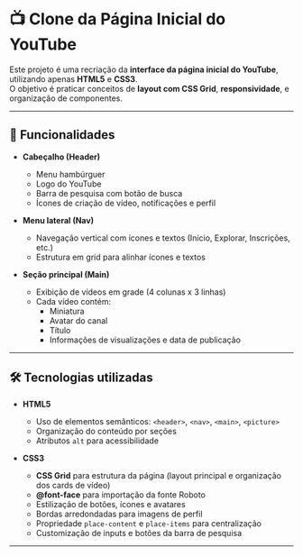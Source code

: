 # 📺 Clone da Página Inicial do YouTube

Este projeto é uma recriação da **interface da página inicial do YouTube**, utilizando apenas **HTML5** e **CSS3**.  
O objetivo é praticar conceitos de **layout com CSS Grid**, **responsividade**, e organização de componentes.

---

## 📌 Funcionalidades

- **Cabeçalho (Header)**

  - Menu hambúrguer
  - Logo do YouTube
  - Barra de pesquisa com botão de busca
  - Ícones de criação de vídeo, notificações e perfil

- **Menu lateral (Nav)**

  - Navegação vertical com ícones e textos (Início, Explorar, Inscrições, etc.)
  - Estrutura em grid para alinhar ícones e textos

- **Seção principal (Main)**
  - Exibição de vídeos em grade (4 colunas x 3 linhas)
  - Cada vídeo contém:
    - Miniatura
    - Avatar do canal
    - Título
    - Informações de visualizações e data de publicação

---

## 🛠️ Tecnologias utilizadas

- **HTML5**

  - Uso de elementos semânticos: `<header>`, `<nav>`, `<main>`, `<picture>`
  - Organização do conteúdo por seções
  - Atributos `alt` para acessibilidade

- **CSS3**
  - **CSS Grid** para estrutura da página (layout principal e organização dos cards de vídeo)
  - **@font-face** para importação da fonte Roboto
  - Estilização de botões, ícones e avatares
  - Bordas arredondadas para imagens de perfil
  - Propriedade `place-content` e `place-items` para centralização
  - Customização de inputs e botões da barra de pesquisa

---
